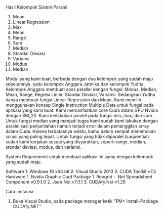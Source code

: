Hasil Kelompok Sistem Paralel

1. Mean
2. Linear Regression
3. Max
4. Mean
5. Range
6. Sum
7. Median
8. Standar Deviasi
9. Variansi
10. Modus
11. Median

Modul yang kami buat, berbeda dengan dua kelompok yang sudah maju sebelumnya, yaitu kelompok Anggara Jatmika dan kelompok Yudha. Kelompok Anggara membuat spss parallel dengan fungsi: Modus, Median, Mean, Range, Regresi Linier, Standar Deviasi, Variansi. Sedangkan Yudha hanya membuat fungsi Linear Regression dan Mean.
Kami memilih menggunakan konsep Single Instruction Multiple Data untuk fungsi pada aplikasi yang kami buat. Kami memanfaatkan core Cuda dalam GPU Nvidia dengan SM_20.
Kami melakukan paralel pada fungsi min, max, dan sum. Untuk fungsi median yang menjadi tugas kami sudah kami lakukan dengan paralelisasi penjumlahan namun terjadi error dalam pemanggilan array dalam Cuda. Karena terbatasnya waktu, kamu belum sempat menemukan solusi yang paling tepat. Untuk fungsi yang tidak diparalel (suquential) sudah kami kerjakan sesuai yang disyaratkan, seperti range, median, standar deviasi, modus, dan variansi.

System Requirement untuk membuat aplikasi ini sama dengan kelompok yang sudah maju.

  Software
    1. Windows 10 x64 bit
    2. Visual Studio 2013
    3. CUDA Toolkit v7.5
  Hardware
    1. Nvidia Graphic Card
  Package
    1. Reogrid - .Net Spreadsheet Component v0.9.1.0
    2. Json.Net v7.0.1
    3. CUDAfy.Net v1.29
    
Cara instalasi:
  1. Buka Visual Studio, pada package manager ketik "PM> Install-Package CUDAfy.NET"
  
  
  
  
